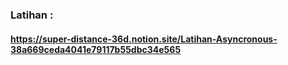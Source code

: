 ### Latihan :
#### https://super-distance-36d.notion.site/Latihan-Asyncronous-38a669ceda4041e79117b55dbc34e565
